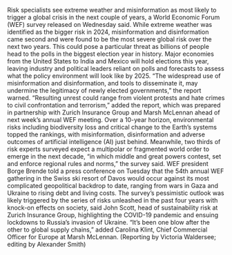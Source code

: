 Risk specialists see extreme weather and misinformation as most likely to trigger a global crisis in the next couple of years, a World Economic Forum (WEF) survey released on Wednesday said.
While extreme weather was identified as the bigger risk in 2024, misinformation and disinformation came second and were found to be the most severe global risk over the next two years.
This could pose a particular threat as billions of people head to the polls in the biggest election year in history.
Major economies from the United States to India and Mexico will hold elections this year, leaving industry and political leaders reliant on polls and forecasts to assess what the policy environment will look like by 2025.
“The widespread use of misinformation and disinformation, and tools to disseminate it, may undermine the legitimacy of newly elected governments,” the report warned.
“Resulting unrest could range from violent protests and hate crimes to civil confrontation and terrorism,” added the report, which was prepared in partnership with Zurich Insurance Group and Marsh McLennan ahead of next week’s annual WEF meeting.
Over a 10-year horizon, environmental risks including biodiversity loss and critical change to the Earth’s systems topped the rankings, with misinformation, disinformation and adverse outcomes of artificial intelligence (AI) just behind.
Meanwhile, two thirds of risk experts surveyed expect a multipolar or fragmented world order to emerge in the next decade, “in which middle and great powers contest, set and enforce regional rules and norms,” the survey said.
WEF president Borge Brende told a press conference on Tuesday that the 54th annual WEF gathering in the Swiss ski resort of Davos would occur against its most complicated geopolitical backdrop to date, ranging from wars in Gaza and Ukraine to rising debt and living costs.
The survey’s pessimistic outlook was likely triggered by the series of risks unleashed in the past four years with knock-on effects on society, said John Scott, head of sustainability risk at Zurich Insurance Group, highlighting the COVID-19 pandemic and ensuing lockdowns to Russia’s invasion of Ukraine.
“It’s been one blow after the other to global supply chains,” added Carolina Klint, Chief Commercial Officer for Europe at Marsh McLennan.
(Reporting by Victoria Waldersee; editing by Alexander Smith)